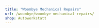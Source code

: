 ```yaml
---
title: "Woombye Mechanical Repairs"
url: /woombye/woombye-mechanical-repairs/
shop: Autowerkstatt
---
```

